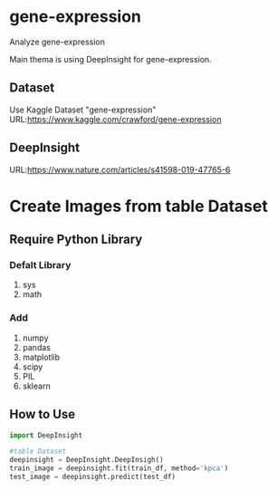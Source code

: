 # gene-expression
Analyze gene-expression

Main thema is using DeepInsight for gene-expression.

## Dataset
Use Kaggle Dataset "gene-expression"
URL:https://www.kaggle.com/crawford/gene-expression

## DeepInsight
URL:https://www.nature.com/articles/s41598-019-47765-6

# Create Images from table Dataset

## Require Python Library
### Defalt Library
1. sys
2. math  

### Add  
1. numpy
2. pandas
3. matplotlib
4. scipy
5. PIL
6. sklearn

## How to Use
```python
import DeepInsight

#table Dataset
deepinsight = DeepInsight.DeepInsigh()
train_image = deepinsight.fit(train_df, method='kpca')
test_image = deepinsight.predict(test_df)
```

